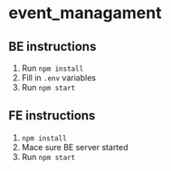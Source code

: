 # event_managament

## BE instructions
1) Run `npm install`
2) Fill in `.env` variables
3) Run `npm start`

## FE instructions
1) `npm install`
2) Mace sure BE server started
3) Run `npm start`